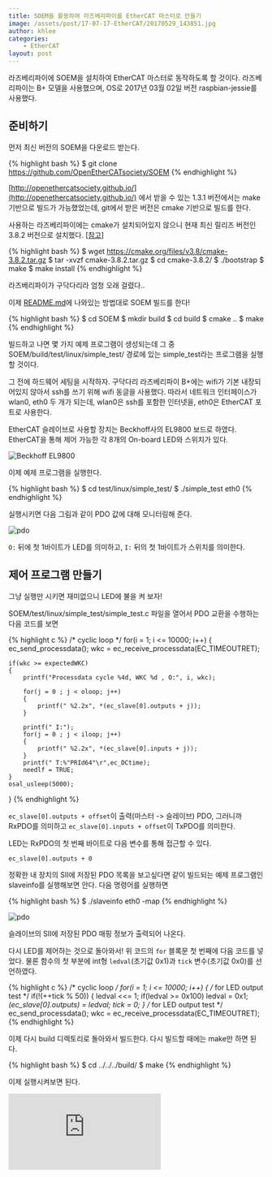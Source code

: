 ```yaml
---
title: SOEM을 활용하여 라즈베리파이를 EtherCAT 마스터로 만들기
image: /assets/post/17-07-17-EtherCAT/20170529_143851.jpg
author: khlee
categories:
    - EtherCAT
layout: post
---
```


라즈베리파이에 SOEM을 설치하여 EtherCAT 마스터로 동작하도록 할 것이다.
라즈베리파이는 B+ 모델을 사용했으며, OS로 2017년 03월 02일 버전 raspbian-jessie를 사용했다.

## 준비하기

먼저 최신 버전의 SOEM을 다운로드 받는다.

{% highlight bash %}
$ git clone https://github.com/OpenEtherCATsociety/SOEM
{% endhighlight %}

[http://openethercatsociety.github.io/](http://openethercatsociety.github.io/) 에서 받을 수 있는 1.3.1 버전에서는 make 기반으로 빌드가 가능했었는데, git에서 받은 버전은 cmake 기반으로 빌드를 한다.

사용하는 라즈베리파이에는 cmake가 설치되어있지 않으니 현재 최신 릴리즈 버전인 3.8.2 버전으로 설치했다. [[참고](https://cmake.org/install/)]

{% highlight bash %}
$ wget https://cmake.org/files/v3.8/cmake-3.8.2.tar.gz
$ tar -xvzf cmake-3.8.2.tar.gz
$ cd cmake-3.8.2/
$ ./bootstrap
$ make
$ make install
{% endhighlight %}

라즈베리파이가 구닥다리라 엄청 오래 걸렸다..

이제 [README.md](https://github.com/OpenEtherCATsociety/SOEM)에 나와있는 방법대로 SOEM 빌드를 한다!

{% highlight bash %}
$ cd SOEM
$ mkdir build
$ cd build
$ cmake ..
$ make
{% endhighlight %}

빌드하고 나면 몇 가지 예제 프로그램이 생성되는데 그 중 SOEM/build/test/linux/simple_test/ 경로에 있는 simple_test라는 프로그램을 실행할 것이다.

그 전에 하드웨어 세팅을 시작하자.
구닥다리 라즈베리파이 B+에는 wifi가 기본 내장되어있지 않아서 ssh를 쓰기 위해 wifi 동글을 사용했다. 따라서 네트워크 인터페이스가 wlan0, eth0 두 개가 되는데, wlan0은 ssh를 포함한 인터넷을, eth0은 EtherCAT 포트로 사용한다.

EtherCAT 슬레이브로 사용할 장치는 Beckhoff사의 EL9800 보드로 하였다.
EtherCAT을 통해 제어 가능한 각 8개의 On-board LED와 스위치가 있다.

![Beckhoff EL9800]({{site.suburl}}/assets/post/17-07-17-EtherCAT/20170529_143851.jpg)

이제 예제 프로그램을 실행한다.

{% highlight bash %}
$ cd test/linux/simple_test/
$ ./simple_test eth0
{% endhighlight %}

실행시키면 다음 그림과 같이 PDO 값에 대해 모니터링해 준다.

![pdo]({{site.suburl}}/assets/post/17-07-17-EtherCAT/pdo.png)

`O:` 뒤에 첫 1바이트가 LED를 의미하고, `I:` 뒤의 첫 1바이트가 스위치를 의미한다.

## 제어 프로그램 만들기

그냥 실행만 시키면 재미없으니 LED에 불을 켜 보자!

SOEM/test/linux/simple_test/simple_test.c 파일을 열어서 PDO 교환을 수행하는 다음 코드를 보면

{% highlight c %}
/* cyclic loop */
for(i = 1; i <= 10000; i++)
{
    ec_send_processdata();
    wkc = ec_receive_processdata(EC_TIMEOUTRET);

    if(wkc >= expectedWKC)
    {
        printf("Processdata cycle %4d, WKC %d , O:", i, wkc);

        for(j = 0 ; j < oloop; j++)
        {
            printf(" %2.2x", *(ec_slave[0].outputs + j));
        }

        printf(" I:");
        for(j = 0 ; j < iloop; j++)
        {
            printf(" %2.2x", *(ec_slave[0].inputs + j));
        }
        printf(" T:%"PRId64"\r",ec_DCtime);
        needlf = TRUE;
    }
    osal_usleep(5000);
}
{% endhighlight %}

`ec_slave[0].outputs + offset`이 출력(마스터 -> 슬레이브) PDO, 그러니까 RxPDO를 의미하고 `ec_slave[0].inputs + offset`이 TxPDO를 의미한다.

LED는 RxPDO의 첫 번째 바이트로 다음 변수를 통해 접근할 수 있다.

`ec_slave[0].outputs + 0`

정확한 내 장치의 SII에 저장된 PDO 목록을 보고싶다면 같이 빌드되는 예제 프로그램인 slaveinfo를 실행해보면 안다. 다음 명령어를 실행하면

{% highlight bash %}
$ ./slaveinfo eth0 -map
{% endhighlight %}

![pdo]({{site.suburl}}/assets/post/17-07-17-EtherCAT/slaveinfo.png)

슬레이브의 SII에 저장된 PDO 매핑 정보가 출력되어 나온다.

다시 LED를 제어하는 것으로 돌아와서!
위 코드의 `for` 블록문 첫 번째에 다음 코드를 넣었다.
물론 함수의 첫 부분에 int형 `ledval`(초기값 0x1)과 `tick` 변수(초기값 0x0)를 선언하였다.

{% highlight c %}
/* cyclic loop */
for(i = 1; i <= 10000; i++)
{
    /* for LED output test */
    if(!(++tick % 50))
    {
        ledval <<= 1;
        if(ledval >= 0x100)
            ledval = 0x1;
        *(ec_slave[0].outputs) = ledval;
        tick = 0;
    }
    /* for LED output test */
    ec_send_processdata();
    wkc = ec_receive_processdata(EC_TIMEOUTRET);
{% endhighlight %}

이제 다시 build 디렉토리로 돌아와서 빌드한다.
다시 빌드할 때에는 make만 하면 된다.

{% highlight bash %}
$ cd ../../../build/
$ make
{% endhighlight %}

이제 실행시켜보면 된다.

<iframe class="video" src="https://www.youtube.com/embed/CrT6T_HWt78" allowfullscreen frameborder="0"></iframe>
